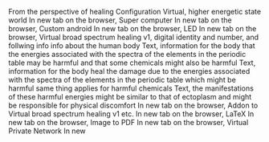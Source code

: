 From the perspective of healing
Configuration
Virtual, higher energetic state world
In new tab on the browser, Super computer
In new tab on the browser, Custom android
In new tab on the browser, LED
In new tab on the browser, Virtual broad spectrum healing v1, digital identity and number, and follwing info info about the human body
Text, information for the body that the energies associated with the spectra of the elements in the periodic table may be harmful and that some chemicals might also be harmful
Text, information for the body heal the damage due to the energies associated with the spectra of the elements in the periodic table which might be harmful same thing applies for harmful chemicals
Text, the manifestations of these harmful energies might be similar to that of ectoplasm and might be responsible for physical discomfort
In new tab on the browser, Addon to Virtual broad spectrum healing v1 etc.
In new tab on the browser, LaTeX
In new tab on the browser, Image to PDF
In new tab on the browser, Virtual Private Network
In new 
